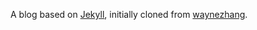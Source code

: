 A blog based on [Jekyll](https://github.com/mojombo/jekyll), initially cloned from [waynezhang](https://github.com/waynezhang/blog).
